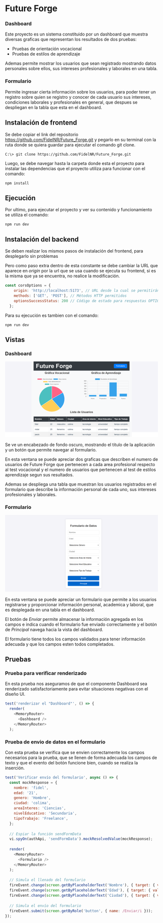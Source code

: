 # Future Forge
### Dashboard
Este proyecto es un sistema constituido por un dashboard que muestra diversas graficas que representan los resultados de dos pruebas:
- Pruebas de orientación vocacional
- Pruebas de estilos de aprendizaje

Ademas permite mostrar los usuarios que sean registrado mostrando datos personales sobre ellos, sus intereses profesionales y laborales en una tabla.

### Formulario
Permite ingresar cierta información sobre los usuarios, para poder tener un registro sobre quien se registro y conocer de cada usuario sus intereses, condiciones laborales y profesionales en general, que despues se despliegan en la tabla que esta en el dashboard.
## Instalación de frontend
Se debe copiar el link del repositorio <https://github.com/FidelNR/Future_Forge.git> y pegarlo en su terminal con la ruta donde se quiera guardar para ejecutar el comando git clone.
```
C:\> git clone https://github.com/FidelNR/Future_Forge.git
```
Luego, se debe navegar hasta la carpeta donde esta el proyecto para instalar las dependencias que el proyecto utiliza para funcionar con el comando:
```
npm install
```
## Ejecución
Por ultimo, para ejecutar el proyecto y ver su contenido y funcionamiento se utiliza el comando:
```
npm run dev
```
## Instalación del backend
Se deben realizar los mismos pasos de instalación del frontend, para desplegarlo sin problemas

Pero como paso extra dentro de esta constante se debe cambiar la URL que aparece en *origin* por la url que se usa cuando se ejecuta su frontend, si es la misma que ya se encuentra, no realice la modificación.
```js
const corsOptions = {
    origin: 'http://localhost:5173', // URL desde la cual se permitirán las solicitudes
    methods: ['GET', 'POST'], // Métodos HTTP permitidos
    optionsSuccessStatus: 200 // Código de estado para respuestas OPTIONS exitosas
  };
```
Para su ejecución es tambien con el comando:
```
npm run dev
```

## Vistas
### Dashboard
![Imagen del dashboard](/images/dashboard.png)

Se ve un encabezado de fondo oscuro, mostrando el titulo de la aplicación y un botón que permite navegar al formulario.

En esta ventana se puede apreciar dos graficas que describen el numero de usuarios de Future Forge que pertenecen a cada area profesional respecto al test vocacional y el numero de usuarios que pertenecen al test de estilos aprendizaje segun sus resultados.

Ademas se despliega una tabla que muestran los usuarios registrados en el formulario que describe la información personal de cada uno, sus intereses profesionales y laborales.

### Formulario
![Imagen del formulario](/images/formulario.png)

En esta ventana se puede apreciar un formulario que permite a los usuarios registrarse y proporcionar información personal, academica y laboral, que es desplegada en una tabla en el dashboard.

El botón de *Enviar* permite almacenar la información agregada en los campos e indica cuando el formulario fue enviado correctamente y el botón de *Principal* navega hacia la vista del dashboard.

El formulario tiene todos los campos validados para tener información adecuada y que los campos esten todos completados.

## Pruebas

### Prueba para verificar renderizado
En esta prueba nos aseguramos de que el componente Dashboard sea renderizado satisfactoriamente para evitar situaciones negativas con el diseño UI.
```js
test('renderizar el "Dashboard"', () => {
  render(
    <MemoryRouter>
      <Dashboard />
    </MemoryRouter>
  );
```
### Prueba de envio de datos en el formulario
Con esta prueba se verifica que se envien correctamente los campos necesarios para la prueba, que se llenen de forma adecuada los campos de texto y que el evento del botón funcione bien, cuando se realiza la inserción.
```js
test('Verificar envío del formulario', async () => {
  const mockResponse = {
    nombre: 'fidel',
    edad: '21',
    genero: 'Hombre',
    ciudad: 'colima',
    areaInteres: 'Ciencias',
    nivelEducativo: 'Secundaria',
    tipoTrabajo: 'Freelance',
  };

  // Espiar la función sendFormData
  vi.spyOn(authApi, 'sendFormData').mockResolvedValue(mockResponse);

  render(
    <MemoryRouter>
      <Formulario />
    </MemoryRouter>
  );

  // Simula el llenado del formulario
  fireEvent.change(screen.getByPlaceholderText('Nombre'), { target: { value: 'fidel' } });
  fireEvent.change(screen.getByPlaceholderText('Edad'), { target: { value: '21' } });
  fireEvent.change(screen.getByPlaceholderText('Ciudad'), { target: { value: 'colima' } });

  // Simula el envío del formulario
  fireEvent.submit(screen.getByRole('button', { name: /Enviar/i }));
});
```
